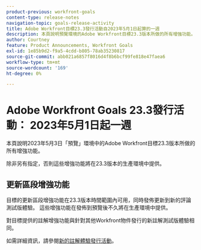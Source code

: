 ```yaml
---
product-previous: workfront-goals
content-type: release-notes
navigation-topic: goals-release-activity
title: Adobe Workfront目標23.3發行活動自2023年5月1日起算的一週
description: 本頁說明預覽環境的Adobe Workfront目標23.3版本所做的所有增強功能。 這些增強功能將在2023年5月1日當週的生產環境中提供。
author: Courtney
feature: Product Announcements, Workfront Goals
exl-id: 1e85b9d2-f9a5-4cdd-b805-78ab35230817
source-git-commit: abb021a6857f8016d4f8b6bcf99fe818e47faea6
workflow-type: tm+mt
source-wordcount: '169'
ht-degree: 0%

---
```


# Adobe Workfront Goals 23.3發行活動： 2023年5月1日起一週

本頁說明2023年5月3日「預覽」環境中的Adobe Workfront目標23.3版本所做的所有增強功能。

除非另有指定，否則這些增強功能將在23.3版本的生產環境中提供。

## 更新區段增強功能

目標的更新區段增強功能在23.3版本時間範圍內可用，同時發佈更新到新的評論測試版體驗。 這些增強功能在發佈到預覽後不久將在生產環境中提供。

對目標提供的註解增強功能與針對其他Workfront物件發行的新註解測試版體驗相同。

如需詳細資訊，請參閱[新的註解體驗發行活動](/help/quicksilver/product-announcements/betas/new-commenting-experience-beta/new-commenting-beta-experience-release-activity.md)。
